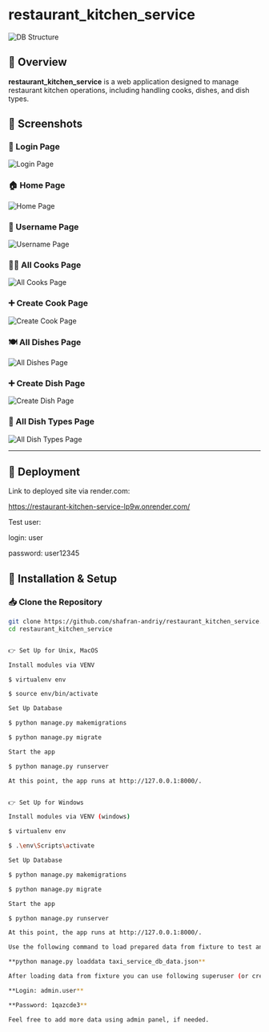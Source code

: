 # restaurant_kitchen_service

![DB Structure](https://github.com/shafran-andriy/restaurant_kitchen_service/blob/main/docs/models.svg)

## 📌 Overview  
**restaurant_kitchen_service** is a web application designed to manage restaurant kitchen operations, including handling cooks, dishes, and dish types.  

## 📸 Screenshots  

### 🔑 Login Page  
![Login Page](https://github.com/shafran-andriy/restaurant_kitchen_service/blob/main/photos_of_the_site/Login-page.png)

### 🏠 Home Page  
![Home Page](https://github.com/shafran-andriy/restaurant_kitchen_service/blob/main/photos_of_the_site/Home-page.png)

### 👤 Username Page  
![Username Page](https://github.com/shafran-andriy/restaurant_kitchen_service/blob/main/photos_of_the_site/Username-page.png)

### 👨‍🍳 All Cooks Page  
![All Cooks Page](https://github.com/shafran-andriy/restaurant_kitchen_service/blob/main/photos_of_the_site/All_cooks-page.png)

### ➕ Create Cook Page  
![Create Cook Page](https://github.com/shafran-andriy/restaurant_kitchen_service/blob/main/photos_of_the_site/Create_cook-page.png)

### 🍽️ All Dishes Page  
![All Dishes Page](https://github.com/shafran-andriy/restaurant_kitchen_service/blob/main/photos_of_the_site/Dish_list-page.png)

### ➕ Create Dish Page  
![Create Dish Page](https://github.com/shafran-andriy/restaurant_kitchen_service/blob/main/photos_of_the_site/Create_dish-page.png)

### 🍲 All Dish Types Page  
![All Dish Types Page](https://github.com/shafran-andriy/restaurant_kitchen_service/blob/main/photos_of_the_site/Dish_type-page.png)

---

## 🚀 Deployment 

Link to deployed site via render.com:

https://restaurant-kitchen-service-lp9w.onrender.com/

Test user:

login: user

password: user12345

## 🚀 Installation & Setup  

### 📥 Clone the Repository  
```sh  
git clone https://github.com/shafran-andriy/restaurant_kitchen_service.git  
cd restaurant_kitchen_service  


👉 Set Up for Unix, MacOS

Install modules via VENV

$ virtualenv env

$ source env/bin/activate

Set Up Database

$ python manage.py makemigrations

$ python manage.py migrate

Start the app

$ python manage.py runserver

At this point, the app runs at http://127.0.0.1:8000/.


👉 Set Up for Windows

Install modules via VENV (windows)

$ virtualenv env

$ .\env\Scripts\activate

Set Up Database

$ python manage.py makemigrations

$ python manage.py migrate

Start the app

$ python manage.py runserver

At this point, the app runs at http://127.0.0.1:8000/.

Use the following command to load prepared data from fixture to test and debug your code:

**python manage.py loaddata taxi_service_db_data.json**

After loading data from fixture you can use following superuser (or create another one by yourself):

**Login: admin.user**

**Password: 1qazcde3**

Feel free to add more data using admin panel, if needed.
